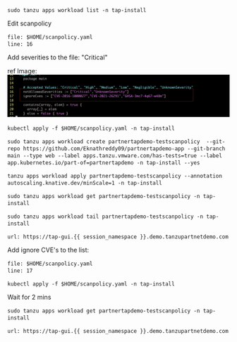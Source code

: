 

```execute
sudo tanzu apps workload list -n tap-install
```

Edit scanpolicy

```editor:open-file
file: $HOME/scanpolicy.yaml
line: 16
```

Add severities to the file: "Critical"

ref Image: ![Scanpolicy](images/scanpolicy-1.png)

```execute
kubectl apply -f $HOME/scanpolicy.yaml -n tap-install
```

```execute
sudo tanzu apps workload create partnertapdemo-testscanpolicy  --git-repo https://github.com/Eknathreddy09/partnertapdemo-app --git-branch main --type web --label apps.tanzu.vmware.com/has-tests=true --label app.kubernetes.io/part-of=partnertapdemo -n tap-install --yes
```

```execute
tanzu apps workload apply partnertapdemo-testscanpolicy --annotation autoscaling.knative.dev/minScale=1 -n tap-install
```

```execute
sudo tanzu apps workload get partnertapdemo-testscanpolicy -n tap-install
```

```execute-2
sudo tanzu apps workload tail partnertapdemo-testscanpolicy -n tap-install
```

```dashboard:open-url
url: https://tap-gui.{{ session_namespace }}.demo.tanzupartnetdemo.com
```

Add ignore CVE's to the list:

```editor:open-file
file: $HOME/scanpolicy.yaml
line: 17
```

```execute
kubectl apply -f $HOME/scanpolicy.yaml -n tap-install
```

Wait for 2 mins

```execute
sudo tanzu apps workload get partnertapdemo-testscanpolicy -n tap-install
```

```dashboard:open-url
url: https://tap-gui.{{ session_namespace }}.demo.tanzupartnetdemo.com
```
